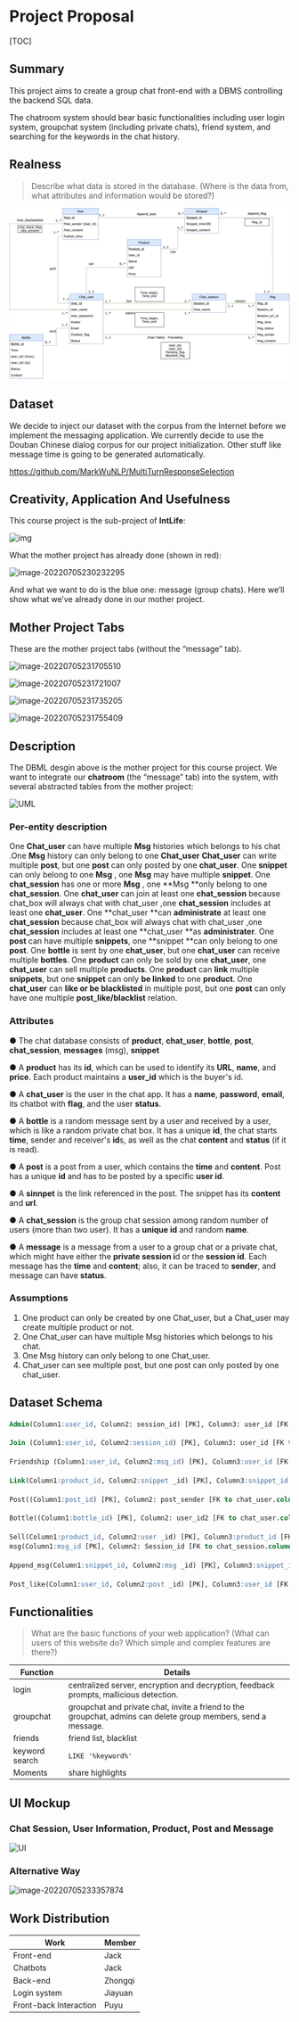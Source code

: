 # Project Proposal

[TOC]

## Summary

This project aims to create a group chat front-end with a DBMS controlling the backend SQL data. 

The chatroom system should bear basic functionalities including user login system, groupchat system (including private chats), friend system, and searching for the keywords in the chat history.


## Realness

> Describe what data is stored in the database. (Where is the data from, what attributes and information would be stored?)

![](./UML.png)

## Dataset

We decide to inject our dataset with the corpus from the Internet before we implement the messaging application. We currently decide to use the Douban Chinese dialog corpus for our project initialization. Other stuff like message time is going to be generated automatically.

https://github.com/MarkWuNLP/MultiTurnResponseSelection

## Creativity, Application And Usefulness

This course project is the sub-project of **IntLife**:

![img](http://jacklovespictures.oss-cn-beijing.aliyuncs.com/2022-07-06-033128.png)

What the mother project has already done (shown in red):

![image-20220705230232295](http://jacklovespictures.oss-cn-beijing.aliyuncs.com/2022-07-06-040232.png)

And what we want to do is the blue one: message (group chats). Here we’ll show what we’ve already done in our mother project.

## Mother Project Tabs

These are the mother project tabs (without the “message” tab).

![image-20220705231705510](http://jacklovespictures.oss-cn-beijing.aliyuncs.com/2022-07-06-041706.png)

![image-20220705231721007](http://jacklovespictures.oss-cn-beijing.aliyuncs.com/2022-07-06-041721.png)

![image-20220705231735205](http://jacklovespictures.oss-cn-beijing.aliyuncs.com/2022-07-06-041735.png)

![image-20220705231755409](http://jacklovespictures.oss-cn-beijing.aliyuncs.com/2022-07-06-041806.png)

## Description

The DBML desgin above is the mother project for this course project. We want to integrate our ****chatroom**** (the “message” tab) into the system, with several abstracted tables from the mother project:

![UML](http://jacklovespictures.oss-cn-beijing.aliyuncs.com/2022-07-06-043506.png)

### Per-entity description

One **Chat_user** can have multiple **Msg** histories which belongs to his chat .One **Msg** history can only belong to one **Chat_user**
**Chat_user** can write multiple **post**, but one **post** can only posted by one **chat_user**.
One **snippet**  can only belong to one **Msg** , one **Msg** may have multiple **snippet**.
One **chat_session** has one or more **Msg** , one **Msg **only belong to one **chat_session**.
One **chat_user** can join at least one  **chat_session** because chat_box will always chat with chat_user ,one **chat_session** includes at least one **chat_user**.
One **chat_user **can **administrate** at least one  **chat_session** because chat_box will always chat with chat_user ,one **chat_session** includes at least one **chat_user **as **administrater**.
One **post** can have multiple **snippets**, one **snippet **can only belong to one **post**.
One **bottle** is sent by one **chat_user**, but one **chat_user** can receive multiple **bottles**.
One **product** can only be sold by one **chat_user**, one **chat_user** can sell multiple **products**.
One **product** can **link** multiple **snippets**, but one **snippet** can only **be linked** to one **product**.
One **chat_user** can **like or be blacklisted** in multiple post, but one **post** can only have one multiple **post_like/blacklist** relation.

### Attributes

● The chat database consists of **product**, **chat_user**, **bottle**, **post**, **chat_session**, **messages** (msg), **snippet**

● A **product** has its **id**, which can be used to identify its **URL**, **name**, and **price**. Each product maintains a **user_id** which is the buyer's id.

● A **chat_user** is the user in the chat app. It has a **name**, **password**, **email**, its chatbot with **flag**, and the user **status**.

● A **bottle** is a random message sent by a user and received by a user, which is like a random private chat box. It has a unique **id**, the chat starts **time**, sender and receiver's **id**s, as well as the chat **content** and **status** (if it is read).

● A **post** is a post from a user, which contains the **time** and **content**. Post has a unique **id** and has to be posted by a specific **user id**.

● A **sinnpet** is the link referenced in the post. The snippet has its **content** and **url**.

● A **chat_session** is the group chat session among random number of users (more than two user). It has a **unique id** and random **name**.

● A **message** is a message from a user to a group chat or a private chat, which might have either the **private session i**d or the **session id**. Each message has the **time** and **content**; also, it can be traced to **sender**, and message can have **status**.

### Assumptions

1.   One product can only be created by one Chat_user, but a Chat_user may create multiple product or not.
2.   One Chat_user can have multiple Msg histories which belongs to his chat.
3.   One Msg history can only belong to one Chat_user.
4.   Chat_user can see multiple post, but one post can only posted by one chat_user.

## Dataset Schema 

```sql
Admin(Column1:user_id, Column2: session_id) [PK], Column3: user_id [FK to chat_user.column], Column4: session_id [FK to chat_session.column], Column5:time_begin, Column6:time_end)

Join (Column1:user_id, Column2:session_id) [PK], Column3: user_id [FK to chat_user.column], Column4: session_id [FK to chat_session.column], Column5:time_begin, Column6:time_end)

Friendship (Column1:user_id, Column2:msg_id) [PK], Column3:user_id [FK to user_chat.column], Column4:msg_id [FK to msg.column], Column5:user_id1,Column6:user_id2, Column7:Pending_flag, Column8:blacklist_flag )

Link(Column1:product_id, Column2:snippet _id) [PK], Column3:snippet_id [FK to snippet.column], Column4: user _id [FK to chat_user])

Post((Column1:post_id) [PK], Column2: post_sender [FK to chat_user.column], Column3:post_content, Column4:publish time)

Bottle((Column1:bottle_id) [PK], Column2: user_id2 [FK to chat_user.column], Column3: user_id2 [FK to chat_user.column], Column3:status, Column4:content, Column5:time)

Sell(Column1:product_id, Column2:user _id) [PK], Column3:product_id [FK to product.column], Column4: user _id [FK to chat_user])
msg(Column1:msg_id [PK], Column2: Session_id [FK to chat_session.column], Column3: Session_pri_id [FK to friendship.column], Column4: Msg_time, Column5: Msg_status, Columns6: Msg_sender [FK to Chat_user.column], Column7: Msg_content)

Append_msg(Column1:snippet_id, Column2:msg _id) [PK], Column3:snippet_id [FK to snippet.column], Column4: msgid [FK to Msg])

Post_like(Column1:user_id, Column2:post _id) [PK], Column3:user_id [FK to chat_user.column], Column4: post_id [FK to Msg.column],columen5:Like_black_flag,column6:like_amount)
```

## Functionalities

> What are the basic functions of your web application? (What can users of this website do? Which simple and complex features are there?)

| Function | Details | 
| --- | --- | 
| login | centralized server, encryption and decryption, feedback prompts, mallicious detection. |
| groupchat | groupchat and private chat, invite a friend to the groupchat, admins can delete group members, send a message. |
| friends | friend list, blacklist |
| keyword search | `LIKE '%keyword%'` |
| Moments | share highlights |

## UI Mockup

### Chat Session, User Information, Product, Post and Message

![UI](http://jacklovespictures.oss-cn-beijing.aliyuncs.com/2022-07-06-044235.png)

### Alternative Way

![image-20220705233357874](http://jacklovespictures.oss-cn-beijing.aliyuncs.com/2022-07-06-043358.png)

## Work Distribution

| Work | Member |
| --- | --- |
| Front-end | Jack |
| Chatbots | Jack |
| Back-end | Zhongqi |
| Login system | Jiayuan |
| Front-back Interaction | Puyu |

